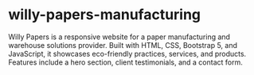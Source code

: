 # willy-papers-manufacturing
Willy Papers is a responsive website for a paper manufacturing and warehouse solutions provider. Built with HTML, CSS, Bootstrap 5, and JavaScript, it showcases eco-friendly practices, services, and products. Features include a hero section, client testimonials, and a contact form.
